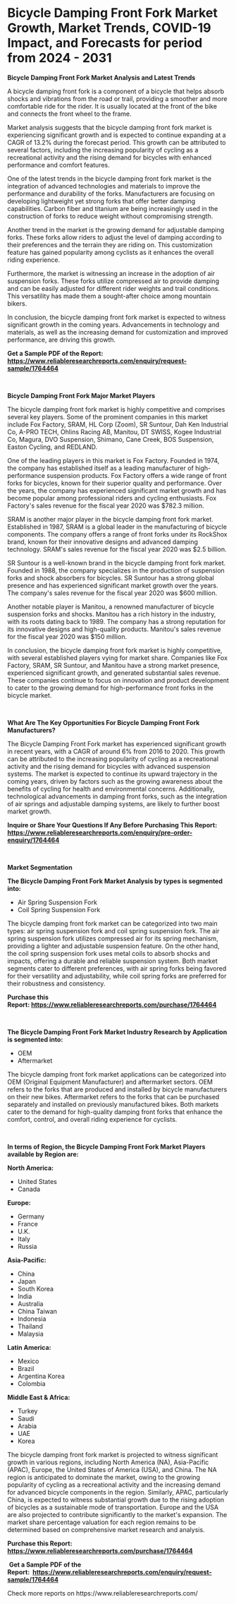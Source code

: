 <p><h1>Bicycle Damping Front Fork Market Growth, Market Trends, COVID-19 Impact, and Forecasts for period from 2024 - 2031</h1></p><p><strong>Bicycle Damping Front Fork Market Analysis and Latest Trends</strong></p>
<p><p>A bicycle damping front fork is a component of a bicycle that helps absorb shocks and vibrations from the road or trail, providing a smoother and more comfortable ride for the rider. It is usually located at the front of the bike and connects the front wheel to the frame.</p><p>Market analysis suggests that the bicycle damping front fork market is experiencing significant growth and is expected to continue expanding at a CAGR of 13.2% during the forecast period. This growth can be attributed to several factors, including the increasing popularity of cycling as a recreational activity and the rising demand for bicycles with enhanced performance and comfort features.</p><p>One of the latest trends in the bicycle damping front fork market is the integration of advanced technologies and materials to improve the performance and durability of the forks. Manufacturers are focusing on developing lightweight yet strong forks that offer better damping capabilities. Carbon fiber and titanium are being increasingly used in the construction of forks to reduce weight without compromising strength.</p><p>Another trend in the market is the growing demand for adjustable damping forks. These forks allow riders to adjust the level of damping according to their preferences and the terrain they are riding on. This customization feature has gained popularity among cyclists as it enhances the overall riding experience.</p><p>Furthermore, the market is witnessing an increase in the adoption of air suspension forks. These forks utilize compressed air to provide damping and can be easily adjusted for different rider weights and trail conditions. This versatility has made them a sought-after choice among mountain bikers.</p><p>In conclusion, the bicycle damping front fork market is expected to witness significant growth in the coming years. Advancements in technology and materials, as well as the increasing demand for customization and improved performance, are driving this growth.</p></p>
<p><strong>Get a Sample PDF of the Report:&nbsp; <a href="https://www.reliableresearchreports.com/enquiry/request-sample/1764464">https://www.reliableresearchreports.com/enquiry/request-sample/1764464</a></strong></p>
<p>&nbsp;</p>
<p><strong>Bicycle Damping Front Fork Major Market Players</strong></p>
<p><p>The bicycle damping front fork market is highly competitive and comprises several key players. Some of the prominent companies in this market include Fox Factory, SRAM, HL Corp (Zoom), SR Suntour, Dah Ken Industrial Co, A-PRO TECH, Ohlins Racing AB, Manitou, DT SWISS, Kogee Industrial Co, Magura, DVO Suspension, Shimano, Cane Creek, BOS Suspension, Easton Cycling, and REDLAND.</p><p>One of the leading players in this market is Fox Factory. Founded in 1974, the company has established itself as a leading manufacturer of high-performance suspension products. Fox Factory offers a wide range of front forks for bicycles, known for their superior quality and performance. Over the years, the company has experienced significant market growth and has become popular among professional riders and cycling enthusiasts. Fox Factory's sales revenue for the fiscal year 2020 was $782.3 million.</p><p>SRAM is another major player in the bicycle damping front fork market. Established in 1987, SRAM is a global leader in the manufacturing of bicycle components. The company offers a range of front forks under its RockShox brand, known for their innovative designs and advanced damping technology. SRAM's sales revenue for the fiscal year 2020 was $2.5 billion.</p><p>SR Suntour is a well-known brand in the bicycle damping front fork market. Founded in 1988, the company specializes in the production of suspension forks and shock absorbers for bicycles. SR Suntour has a strong global presence and has experienced significant market growth over the years. The company's sales revenue for the fiscal year 2020 was $600 million.</p><p>Another notable player is Manitou, a renowned manufacturer of bicycle suspension forks and shocks. Manitou has a rich history in the industry, with its roots dating back to 1989. The company has a strong reputation for its innovative designs and high-quality products. Manitou's sales revenue for the fiscal year 2020 was $150 million.</p><p>In conclusion, the bicycle damping front fork market is highly competitive, with several established players vying for market share. Companies like Fox Factory, SRAM, SR Suntour, and Manitou have a strong market presence, experienced significant growth, and generated substantial sales revenue. These companies continue to focus on innovation and product development to cater to the growing demand for high-performance front forks in the bicycle market.</p></p>
<p>&nbsp;</p>
<p><strong>What Are The Key Opportunities For Bicycle Damping Front Fork Manufacturers?</strong></p>
<p><p>The Bicycle Damping Front Fork market has experienced significant growth in recent years, with a CAGR of around 6% from 2016 to 2020. This growth can be attributed to the increasing popularity of cycling as a recreational activity and the rising demand for bicycles with advanced suspension systems. The market is expected to continue its upward trajectory in the coming years, driven by factors such as the growing awareness about the benefits of cycling for health and environmental concerns. Additionally, technological advancements in damping front forks, such as the integration of air springs and adjustable damping systems, are likely to further boost market growth.</p></p>
<p><strong>Inquire or Share Your Questions If Any Before Purchasing This Report: <a href="https://www.reliableresearchreports.com/enquiry/pre-order-enquiry/1764464">https://www.reliableresearchreports.com/enquiry/pre-order-enquiry/1764464</a></strong></p>
<p>&nbsp;</p>
<p><strong>Market Segmentation</strong></p>
<p><strong>The Bicycle Damping Front Fork Market Analysis by types is segmented into:</strong></p>
<p><ul><li>Air Spring Suspension Fork</li><li>Coil Spring Suspension Fork</li></ul></p>
<p><p>The bicycle damping front fork market can be categorized into two main types: air spring suspension fork and coil spring suspension fork. The air spring suspension fork utilizes compressed air for its spring mechanism, providing a lighter and adjustable suspension feature. On the other hand, the coil spring suspension fork uses metal coils to absorb shocks and impacts, offering a durable and reliable suspension system. Both market segments cater to different preferences, with air spring forks being favored for their versatility and adjustability, while coil spring forks are preferred for their robustness and consistency.</p></p>
<p><strong>Purchase this Report:&nbsp;<a href="https://www.reliableresearchreports.com/purchase/1764464">https://www.reliableresearchreports.com/purchase/1764464</a></strong></p>
<p>&nbsp;</p>
<p><strong>The Bicycle Damping Front Fork Market Industry Research by Application is segmented into:</strong></p>
<p><ul><li>OEM</li><li>Aftermarket</li></ul></p>
<p><p>The bicycle damping front fork market applications can be categorized into OEM (Original Equipment Manufacturer) and aftermarket sectors. OEM refers to the forks that are produced and installed by bicycle manufacturers on their new bikes. Aftermarket refers to the forks that can be purchased separately and installed on previously manufactured bikes. Both markets cater to the demand for high-quality damping front forks that enhance the comfort, control, and overall riding experience for cyclists.</p></p>
<p>&nbsp;</p>
<p><strong>In terms of Region, the Bicycle Damping Front Fork Market Players available by Region are:</strong></p>
<p>
    <p> <strong> North America: </strong>
        <ul>
            <li>United States</li>
            <li>Canada</li>
        </ul>
        </p> 
    <p> <strong> Europe: </strong>
        <ul>
            <li>Germany</li>
            <li>France</li>
            <li>U.K.</li>
            <li>Italy</li>
            <li>Russia</li>
        </ul>
        </p> 
    <p> <strong> Asia-Pacific: </strong>
        <ul>
            <li>China</li>
            <li>Japan</li>
            <li>South Korea</li>
            <li>India</li>
            <li>Australia</li>
            <li>China Taiwan</li>
            <li>Indonesia</li>
            <li>Thailand</li>
            <li>Malaysia</li>
        </ul>
        </p> 
    <p> <strong> Latin America: </strong>
        <ul>
            <li>Mexico</li>
            <li>Brazil</li>
            <li>Argentina Korea</li>
            <li>Colombia</li>
        </ul>
        </p> 
    <p> <strong> Middle East & Africa: </strong>
        <ul>
            <li>Turkey</li>
            <li>Saudi</li>
            <li>Arabia</li>
            <li>UAE</li>
            <li>Korea</li>
        </ul>
    </p>
    </p>
<p><p>The bicycle damping front fork market is projected to witness significant growth in various regions, including North America (NA), Asia-Pacific (APAC), Europe, the United States of America (USA), and China. The NA region is anticipated to dominate the market, owing to the growing popularity of cycling as a recreational activity and the increasing demand for advanced bicycle components in the region. Similarly, APAC, particularly China, is expected to witness substantial growth due to the rising adoption of bicycles as a sustainable mode of transportation. Europe and the USA are also projected to contribute significantly to the market's expansion. The market share percentage valuation for each region remains to be determined based on comprehensive market research and analysis.</p></p>
<p><strong>Purchase this Report: <a href="https://www.reliableresearchreports.com/purchase/1764464">https://www.reliableresearchreports.com/purchase/1764464</a></strong></p>
<p>&nbsp;<strong>Get a Sample PDF of the Report:&nbsp;&nbsp;<a href="https://www.reliableresearchreports.com/enquiry/request-sample/1764464">https://www.reliableresearchreports.com/enquiry/request-sample/1764464</a></strong></p>
<p><strong></strong></p>
<p>Check more reports on https://www.reliableresearchreports.com/</p>